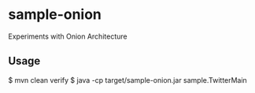 # sample-onion
Experiments with Onion Architecture
## Usage
$ mvn clean verify
$ java -cp target/sample-onion.jar sample.TwitterMain
